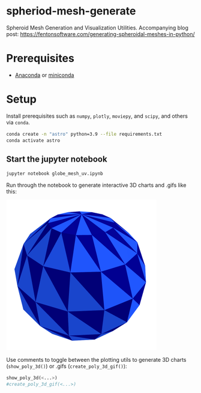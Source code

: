 # spheriod-mesh-generate
Spheroid Mesh Generation and Visualization Utilities. Accompanying blog post: https://fentonsoftware.com/generating-spheroidal-meshes-in-python/

# Prerequisites

* [Anaconda](https://www.anaconda.com/) or [miniconda](https://docs.conda.io/en/latest/miniconda.html)

# Setup
Install prerequisites such as `numpy`, `plotly`, `moviepy`, and `scipy`, and others via `conda`.

```sh
conda create -n "astro" python=3.9 --file requirements.txt
conda activate astro
```

## Start the jupyter notebook
```sh
jupyter notebook globe_mesh_uv.ipynb
```

Run through the notebook to generate interactive 3D charts and .gifs like this:

![Gif example](./image/uv_spheroid_full.gif)

Use comments to toggle between the plotting utils to generate 3D charts (`show_poly_3d()`) or
.gifs (`create_poly_3d_gif()`):
```py
show_poly_3d(<...>)
#create_poly_3d_gif(<...>)
```

